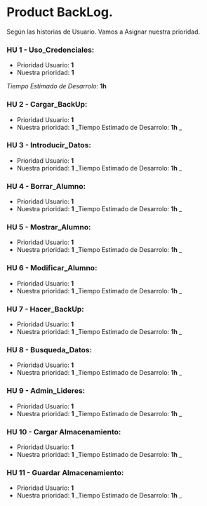 # Product BackLog.

Según las historias de Usuario. Vamos a Asignar nuestra prioridad.

### HU 1 - Uso_Credenciales:
- Prioridad Usuario: **1**
- Nuestra prioridad: **1**

_Tiempo Estimado de Desarrolo:_ **1h** 

### HU 2 - Cargar_BackUp:
- Prioridad Usuario: **1**
- Nuestra prioridad: **1**
_Tiempo Estimado de Desarrolo: **1h** _

### HU 3 - Introducir_Datos:
- Prioridad Usuario: **1**
- Nuestra prioridad: **1**
_Tiempo Estimado de Desarrolo: **1h** _

### HU 4 - Borrar_Alumno:
- Prioridad Usuario: **1**
- Nuestra prioridad: **1**
_Tiempo Estimado de Desarrolo: **1h** _

### HU 5 - Mostrar_Alumno:
- Prioridad Usuario: **1**
- Nuestra prioridad: **1**
_Tiempo Estimado de Desarrolo: **1h** _

### HU 6 - Modificar_Alumno:
- Prioridad Usuario: **1**
- Nuestra prioridad: **1**
_Tiempo Estimado de Desarrolo: **1h** _

### HU 7 - Hacer_BackUp:
- Prioridad Usuario: **1**
- Nuestra prioridad: **1**
_Tiempo Estimado de Desarrolo: **1h** _

### HU 8 - Busqueda_Datos:
- Prioridad Usuario: **1**
- Nuestra prioridad: **1**
_Tiempo Estimado de Desarrolo: **1h** _

### HU 9 - Admin_Lideres:
- Prioridad Usuario: **1**
- Nuestra prioridad: **1**
_Tiempo Estimado de Desarrolo: **1h** _

### HU 10 - Cargar Almacenamiento:
- Prioridad Usuario: **1**
- Nuestra prioridad: **1**
_Tiempo Estimado de Desarrolo: **1h** _

### HU 11 -  Guardar Almacenamiento:
- Prioridad Usuario: **1**
- Nuestra prioridad: **1**
_Tiempo Estimado de Desarrolo: **1h** _

